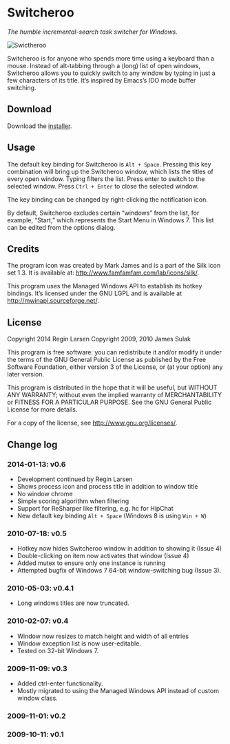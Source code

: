 Switcheroo
==========

*The humble incremental-search task switcher for Windows.*

![Swictheroo](https://github.com/kvakulo/Switcheroo/raw/master/screenshot.png)

Switcheroo is for anyone who spends more time using a keyboard than a mouse.
Instead of alt-tabbing through a (long) list of open windows, Switcheroo allows
you to quickly switch to any window by typing in just a few characters of its title.
It’s inspired by Emacs’s IDO mode buffer switching.

Download
--------
Download the [installer](https://github.com/downloads/jsulak/Switcheroo/Switcheroo_v0.5_setup.exe).

Usage
-----

The default key binding for Switcheroo is `Alt + Space`.  Pressing this key
combination will bring up the Switcheroo window, which lists the titles
of every open window.  Typing filters the list.  Press enter to switch
to the selected window.  Press `Ctrl + Enter` to close the selected window.

The key binding can be changed by right-clicking the notification icon. 

By default, Switcheroo excludes certain “windows” from the list, for example,
“Start,” which represents the Start Menu in Windows 7. This list can be edited
from the options dialog.

Credits
-------

The program icon was created by Mark James and is a part of the Silk icon
set 1.3.  It is available at: <http://www.famfamfam.com/lab/icons/silk/>.
 
This program uses the Managed Windows API to establish its hotkey
bindings.  It’s licensed under the GNU LGPL and is available at
<http://mwinapi.sourceforge.net/>. 

License
-------

Copyright 2014 Regin Larsen
Copyright 2009, 2010 James Sulak

This program is free software: you can redistribute it and/or modify
it under the terms of the GNU General Public License as published by
the Free Software Foundation, either version 3 of the License, or
(at your option) any later version.

This program is distributed in the hope that it will be useful,
but WITHOUT ANY WARRANTY; without even the implied warranty of
MERCHANTABILITY or FITNESS FOR A PARTICULAR PURPOSE.  See the
GNU General Public License for more details.

For a copy of the license, see <http://www.gnu.org/licenses/>.

Change log
---------

### 2014-01-13: v0.6 ###
- Development continued by Regin Larsen
- Shows process icon and process title in addition to window title
- No window chrome
- Simple scoring algorithm when filtering
- Support for ReSharper like filtering, e.g. hc for HipChat
- New default key binding `Alt + Space` (Windows 8 is using `Win + W`)


### 2010-07-18: v0.5 ###
- Hotkey now hides Switcheroo window in addition to showing it (Issue 4)
- Double-clicking on item now activates that window (Issue 4)
- Added mutex to ensure only one instance is running
- Attempted bugfix of Windows 7 64-bit window-switching bug (Issue 3).

### 2010-05-03: v0.4.1 ###
- Long windows titles are now truncated.

### 2010-02-07: v0.4 ###
- Window now resizes to match height and width of all entries
- Window exception list is now user-editable.  
- Tested on 32-bit Windows 7.

### 2009-11-09: v0.3 ###
- Added ctrl-enter functionality.
- Mostly migrated to using the Managed Windows API instead of custom window class.

### 2009-11-01: v0.2 ###

### 2009-10-11: v0.1 ###

